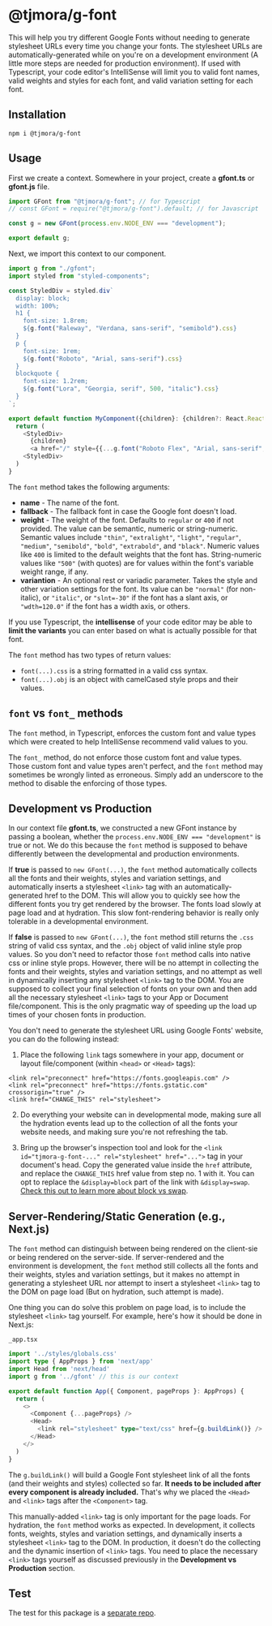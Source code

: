 # @tjmora/g-font

This will help you try different Google Fonts without needing to generate stylesheet URLs 
every time you change your fonts. The stylesheet URLs are automatically-generated while 
on you're on a development environment (A little more steps are needed for production 
environment). If used with Typescript, your code editor's IntelliSense will limit you to 
valid font names, valid weights and styles for each font, and valid variation setting for 
each font. 


## Installation

```
npm i @tjmora/g-font
```


## Usage

First we create a context. Somewhere in your project, create a **gfont.ts** or **gfont.js** 
file.

```typescript
import GFont from "@tjmora/g-font"; // for Typescript
// const GFont = require("@tjmora/g-font").default; // for Javascript

const g = new GFont(process.env.NODE_ENV === "development");

export default g;
```

Next, we import this context to our component.

```typescript
import g from "./gfont";
import styled from "styled-components";

const StyledDiv = styled.div`
  display: block;
  width: 100%;
  h1 {
    font-size: 1.8rem;
    ${g.font("Raleway", "Verdana, sans-serif", "semibold").css}
  }
  p {
    font-size: 1rem;
    ${g.font("Roboto", "Arial, sans-serif").css}
  }
  blockquote {
    font-size: 1.2rem;
    ${g.font("Lora", "Georgia, serif", 500, "italic").css}
  }
`;

export default function MyComponent({children}: {children?: React.ReactNode}) {
  return (
    <StyledDiv>
      {children}
      <a href="/" style={{...g.font("Roboto Flex", "Arial, sans-serif", "550", "slnt=-10").obj}}>Some Link</a>
    <StyledDiv>
  )
}
```

The `font` method takes the following arguments:

* **name** - The name of the font.
* **fallback** - The fallback font in case the Google font doesn't load.
* **weight** - The weight of the font. Defaults to `regular` or `400` if not provided. The value can be semantic, numeric or string-numeric. Semantic values include `"thin"`, `"extralight"`, `"light"`, `"regular"`, `"medium"`, `"semibold"`, `"bold"`, `"extrabold"`, and `"black"`. Numeric values like `400` is limited to the default weights that the font has. String-numeric values like `"500"` (with quotes) are for values within the font's variable weight range, if any. 
* **variantion** - An optional rest or variadic parameter. Takes the style and other variation settings for the font. Its value can be `"normal"` (for non-italic), or `"italic"`, or `"slnt=-30"` if the font has a slant axis, or `"wdth=120.0"` if the font has a width axis, or others.

If you use Typescript, the **intellisense** of your code editor may be able to 
**limit the variants** you can enter based on what is actually possible for that font. 

The `font` method has two types of return values:

* `font(...).css` is a string formatted in a valid css syntax.
* `font(...).obj` is an object with camelCased style props and their values.


## `font` vs `font_` methods

The `font` method, in Typescript, enforces the custom font and value types which were created 
to help IntelliSense recommend valid values to you.

The `font_` method, do not enforce those custom font and value types. Those custom font and 
value types aren't perfect, and the `font` method may sometimes be wrongly linted as erroneous. 
Simply add an underscore to the method to disable the enforcing of those types. 


## Development vs Production

In our context file **gfont.ts**, we constructed a new GFont instance by passing a boolean, 
whether the `process.env.NODE_ENV === "development"` is true or not. We do this because the 
`font` method is supposed to behave differently between the developmental and production 
environments.

If **true** is passed to `new GFont(...)`, the `font` method automatically collects all the 
fonts and their weights, styles and variation settings, and automatically inserts a 
stylesheet `<link>` tag with an automatically-generated href to the DOM. This will allow you 
to quickly see how the different fonts you try get rendered by the browser. The fonts load 
slowly at page load and at hydration. This slow font-rendering behavior is really only 
tolerable in a developmental environment.

If **false** is passed to `new GFont(...)`, the `font` method still returns the `.css` string of 
valid css syntax, and the `.obj` object of valid inline style prop values. So you don't need to 
refactor those `font` method calls into native css or inline style props. However, there will be 
no attempt in collecting the fonts and their weights, styles and variation settings, and 
no attempt as well in dynamically inserting any stylesheet `<link>` tag to the DOM. You are 
supposed to collect your final selection of fonts on your own and then add all the necessary 
stylesheet `<link>` tags to your App or Document file/component. This is the only pragmatic way 
of speeding up the load up times of your chosen fonts in production.

You don't need to generate the stylesheet URL using Google Fonts' website, you can do the 
following instead:

1. Place the following `link` tags somewhere in your app, document or layout file/component (within  `<head>` or `<Head>` tags):

```
<link rel="preconnect" href="https://fonts.googleapis.com" />
<link rel="preconnect" href="https://fonts.gstatic.com" crossorigin="true" />
<link href="CHANGE_THIS" rel="stylesheet">
```

2. Do everything your website can in developmental mode, making sure all the 
hydration events lead up to the collection of all the fonts your website needs, and making 
sure you're not refreshing the tab.

3. Bring up the browser's inspection tool and look for the 
`<link id="tjmora-g-font-..." rel="stylesheet" href="...">` tag in your document's head. 
Copy the generated value inside the `href` attribute, and replace the `CHANGE_THIS` href value 
from step no. 1 with it. You can opt to replace the `&display=block` part of the link with 
`&display=swap`.
[Check this out to learn more about block vs swap](https://developer.chrome.com/blog/font-display/#font-download-timelines).


## Server-Rendering/Static Generation (e.g., Next.js)

The `font` method can distinguish between being rendered on the client-sie or being rendered on 
the server-side. If server-rendered and the environment is development, the `font` method still 
collects all the fonts and their weights, styles and variation settings, but it makes no 
attempt in generating a stylesheet URL nor attempt to insert a stylesheet `<link>` tag to the 
DOM on page load (But on hydration, such attempt is made).

One thing you can do solve this problem on page load, is to include the stylesheet `<link>` tag 
yourself. For example, here's how it should be done in Next.js:

`_app.tsx`

```typescript
import '../styles/globals.css'
import type { AppProps } from 'next/app'
import Head from 'next/head'
import g from '../gfont' // this is our context

export default function App({ Component, pageProps }: AppProps) {
  return (
    <>
      <Component {...pageProps} />
      <Head>
        <link rel="stylesheet" type="text/css" href={g.buildLink()} />
      </Head>
    </>
  )
}
```

The `g.buildLink()` will build a Google Font stylesheet link of all the fonts (and their 
weights and styles) collected so far. **It needs to be included after every component is already 
included.** That's why we placed the `<Head>` and `<link>` tags after the `<Component>` tag.

This manually-added `<link>` tag is only important for the page loads. For hydration, the `font` 
method works as expected. In development, it collects fonts, weights, styles and variation settings, 
and dynamically inserts a stylesheet `<link>` tag to the DOM. In production, it doesn't do the 
collecting and the dynamic insertion of `<link>` tags. You need to place the necessary 
`<link>` tags yourself as discussed previously in the **Development vs Production** section.


## Test

The test for this package is a [separate repo](https://github.com/tjmora/g-font-test).